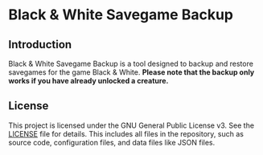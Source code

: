 # Black & White Savegame Backup

## Introduction
Black & White Savegame Backup is a tool designed to backup and restore savegames for the game Black & White. **Please note that the backup only works if you have already unlocked a creature.**

## License
This project is licensed under the GNU General Public License v3. See the [LICENSE](LICENSE) file for details. This includes all files in the repository, such as source code, configuration files, and data files like JSON files.
